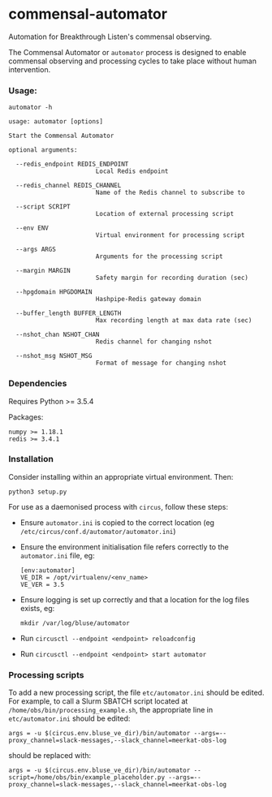 # commensal-automator

Automation for Breakthrough Listen's commensal observing.

The Commensal Automator or `automator` process is designed to enable 
commensal observing and processing cycles to take place without human 
intervention.

### Usage:

```
automator -h

usage: automator [options]

Start the Commensal Automator

optional arguments:

  --redis_endpoint REDIS_ENDPOINT
                        Local Redis endpoint

  --redis_channel REDIS_CHANNEL
                        Name of the Redis channel to subscribe to

  --script SCRIPT       
                        Location of external processing script

  --env ENV             
                        Virtual environment for processing script

  --args ARGS           
                        Arguments for the processing script

  --margin MARGIN       
                        Safety margin for recording duration (sec)

  --hpgdomain HPGDOMAIN
                        Hashpipe-Redis gateway domain

  --buffer_length BUFFER_LENGTH
                        Max recording length at max data rate (sec)

  --nshot_chan NSHOT_CHAN
                        Redis channel for changing nshot

  --nshot_msg NSHOT_MSG
                        Format of message for changing nshot
```

### Dependencies

Requires Python >= 3.5.4

Packages:
```    
numpy >= 1.18.1  
redis >= 3.4.1  
```  

### Installation

Consider installing within an appropriate virtual environment. 
Then:

`python3 setup.py`

For use as a daemonised process with `circus`, follow these steps:

-    Ensure `automator.ini` is copied to the correct location (eg 
     `/etc/circus/conf.d/automator/automator.ini`)

-    Ensure the environment initialisation file refers correctly to the 
     `automator.ini` file, eg:

     ```
     [env:automator]
     VE_DIR = /opt/virtualenv/<env_name>
     VE_VER = 3.5
     ```

-    Ensure logging is set up correctly and that a location for the log files
     exists, eg:  

     `mkdir /var/log/bluse/automator`

-    Run `circusctl --endpoint <endpoint> reloadconfig`

-    Run `circusctl --endpoint <endpoint> start automator`

### Processing scripts

To add a new processing script, the file `etc/automator.ini` should be edited.
For example, to call a Slurm SBATCH script located at 
`/home/obs/bin/processing_example.sh`, the appropriate line in 
`etc/automator.ini` should be edited:  
  
`args = -u $(circus.env.bluse_ve_dir)/bin/automator --args=--proxy_channel=slack-messages,--slack_channel=meerkat-obs-log`  
  
should be replaced with:  
  
`args = -u $(circus.env.bluse_ve_dir)/bin/automator --script=/home/obs/bin/example_placeholder.py --args=--proxy_channel=slack-messages,--slack_channel=meerkat-obs-log`
